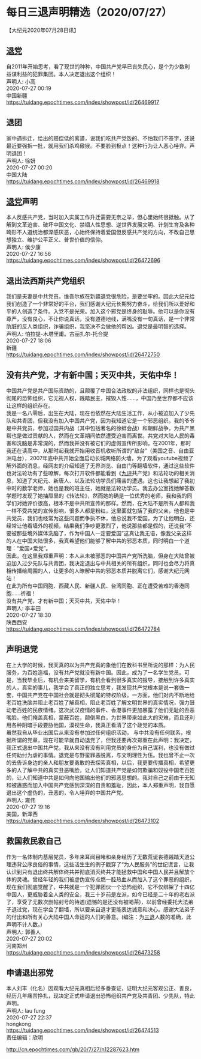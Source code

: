 # 每日三退声明精选（2020/07/27）
  
  
【大纪元2020年07月28日讯】  
## <a href="http://cn.epochtimes.com/gb/tag/%E9%80%80%E5%85%9A.html">退党</a>  
自2011年开始思考，看了现世的种种，中国共产党早已丧失民心，是个为少数利益谋利益的犯罪集团。本人决定退出这个组织！  
声明人: 小高  
2020-07-27 00:19  
中国新疆  
https://tuidang.epochtimes.com/index/showpost/id/26469917  
## 退团  
家中遇拆迁，给出的赔偿低的离谱，说我们吃共产党饭的、不怕我们不签字，还说最近要强拆一批，就用我们杀鸡儆猴。不要脸到极点！这种行为让人恶心唾弃。声明退团！  
声明人: 徐妍  
2020-07-27 00:20  
中国大陆  
https://tuidang.epochtimes.com/index/showpost/id/26469918  
## <a href="http://cn.epochtimes.com/gb/tag/%E9%80%80%E5%85%9A.html">退党</a>声明  
本人反感共产党，当时加入实属工作升迁需要无奈之举，但心里始终很抵触。从了解到文革迫害、破坏中国文化、禁锢人性思想、逆世界发展文明、计划生育及各种畸形不人道统治都深感厌恶，心始终保持着爱国但反感共产党的方向，不改自己思想独立、维护公平正义、普世价值的信仰。  
声明人: 侯少康  
2020-07-27 16:56  
https://tuidang.epochtimes.com/index/showpost/id/26472696  
## 退出法西斯共产党组织  
我们是夫妻是中共党员。维吾尔族在新疆退党很危险，是要坐牢的。因此大纪元给我们创造了一个非常好的平台，我们感谢大纪元长期努力奋斗，给我们所以爱好和平的人创造了条件。入党不是光荣。加入这个邪党是终身的耻辱。他可以是你没有尊严，没有良心，不让你说真话，没有道德地线，满嘴没有一句真话，是一个非常肮脏的反人类组织，诈骗组织，我坚决不会做他的帮凶。退党是最明智的选择。  
声明人: 怕拉提-木塔里甫。古丽扎尔-托合提  
2020-07-27 18:06  
新疆  
https://tuidang.epochtimes.com/index/showpost/id/26472750  
## 没有共产党，才有新中国；天灭中共，天佑中华！  
中国共产党是共产国际资助的，且颠覆了中国合法政权的非法组织，同样也是彻头彻尾的恐怖组织，它无视人权，践踏民主，摧毁人性&#8230;&#8230;，中国乃至世界都不应该让这样的组织存在。  
我是一名八零后，出生在大陆，现在也依然在大陆生活工作，从小被迫加入了少先队和共青团，但我没有加入中国共产党，因为我知道它是一个邪恶组织。我的爷爷是中共党员，参加过国共内战（其中包括著名的徐蚌会战）和朝鲜战争，为共产黑帮也是做过贡献的人，然而在文革期间依然遭受迫害而离世。共党对大陆人民的毒害和洗脑是非常深的，然而我并没有被它们的虚假宣传所影响，在2001年，那时我还在读高中，从那时起我就开始用收音机收听所谓的“敌台”（美国之音、自由亚洲电台），2007年底中共开始全面启动长城网络防火墙，为了观看youtube视频了解外面的消息，经网友的介绍知道了无界浏览、自由门等翻墙软件，通过这些软件也对法轮功有了些暸解，每次打开软件都能看到《<a href="http://cn.epochtimes.com/gb/tag/%E4%B9%9D%E8%AF%84.html">九评</a>共产党》和法轮功的相关消息，知道了大纪元、新唐人、以及法轮功学员们痛苦的遭遇。这也让我想起了我初中时的数学老师，她也是我的班主任，她就是法轮功学员。我去办公室找她解答数学题时发现了她抽屉里的《转法轮》，然而她的确是一位优秀的老师，我和我的同学们对她评价很高，根本不是中共所宣传的那样。然而，在大陆不是所有人都和我一样不受共党的宣传影响，很多人都是粉红，这里面就包括了我的父亲，他也是中共党员，我们也经常为这些问题而争执不休，他总说我不爱国，为了让他明白，还经常让他看墙外的视频，结果我们争吵更激烈了，他说那些都是假的，还说我“不要被那些境外媒体洗脑了，作为中国人一定要爱国”这真让我无语，像我父亲这样的人在中国大陆很多，我真希望他们能够了解中共的邪恶本质，同时明白一个道理：“爱国≠爱党”。  
因此，在这里我郑重声明：本人从未被邪恶的中国共产党所洗脑，但身在大陆曾被迫加入过少先队与共青团，我决定退出与中共相关的所有组织，同时也会尽力将真相传播给周围的人，让更多的人暸解中共的邪恶本质并脱离它们，感谢大纪元网站！  
在此为所有中国同胞、西藏人民、新疆人民、台湾同胞、正在遭受苦难的香港同胞&#8230;&#8230;祈福！  
没有共产党，才有新中国；天灭中共，天佑中华！  
声明人: 李丰田  
2020-07-27 18:30  
陕西西安  
https://tuidang.epochtimes.com/index/showpost/id/26472784  
## 声明退党  
在上大学的时候，我天真的以为共产党真的象他们在教科书里所说的那样：为人民服务，为百姓造福，没有共产党就没有新中国。因此，成为了一名学生党员。可是，当我毕业后，有机会来美留学，有机会看到很多真实的报导，接触到许多真实的人，真实的事儿，我学会了真正的独立思考，我发现共产党根本是说一套做一套，中国共产党在中国社会就是彻头彻尾的特权阶级。一方面，他们对内不断地给老百姓洗脑并阻止老百姓了解真相，阻止老百姓了解文明世界的真实情况，强力鼓动老百姓的民族情绪。这次武汉疫情的事件、香港事件更加暴露了他们无耻的丑恶嘴脸。他们掩盖真相，蒙蔽百姓，颠倒黑白，为世界带来如此大的灾难，而且还利用各种阴暗手段要胁他国，漠视生命，我真正看清了这个政党的本质。  
虽然我自从毕业出国后从来没有参加过任何组织活动， 与中共没有任何联系，根据所谓的党章，现在可能早就自动退党了，但我还要再次郑重在此声明：我决定，我正式退出中国共产党，我从来没有没有利用党员的身份为自己谋利，也没有做过任何助纣为虐的事情。退党是与野蛮罪恶脱离，与文明理性为伍。我也曾不止一次的去告诉身边的亲人和朋友要勇敢的去探索真相，以后，我更要传播真相，希望更多的人了解中共的真实丑恶嘴脸，让人们知道共产党是如何欺骗和奴役中国老百姓的，让人们知道中共是如何向他国输出他们的邪恶思想的。我对自己之前由于无知和被蛊惑而加入中国共产党感到深深的自责和羞耻，因此，本人郑重声明，我自愿退出这个虚伪的，丑恶的，令人唾弃的中国共产党。  
声明人: 雍伟  
2020-07-27 19:16  
美国，新泽西  
https://tuidang.epochtimes.com/index/showpost/id/26473102  
## 救国救民救自己  
作为一名体制内基层党员，多年来耳闻目睹和亲身经历了无数荒诞丧德践踏天道公理违背公序良俗的事情，这些活生生的例子戳穿了“为人民服务”的世纪谎言，让我认识到只有退出终共解体终共并彻底消灭终共才能拯救中国和中国人民并且解放个体的灵魂。曾经年轻的我们被虚伪宣传点燃一腔热血从而加入了这个罪恶的组织，现在我们彻底觉醒了，中共就是一个犯罪团伙一个恐怖组织，它不仅绑架了十四亿中国人，更威胁着全人类的安全，我三十岁前是左派，如今已经是二十年的老右派了，享受了无数次删帖封号的待遇(遗憾的是还没有被喝茶)，以前曾经委托大法弟子退过党，现在学会了翻墙，所以要亲自退才更能表达诚意和决心。感谢大法弟子的付出和所有关心大陆中国人命运的人们的善意。(编注：为<a href="http://cn.epochtimes.com/gb/tag/%E4%B8%89%E9%80%80.html">三退</a>人数的准确，此声明不计人数。)  
声明人: 郭善人  
2020-07-27 20:02  
河南郑州  
https://tuidang.epochtimes.com/index/showpost/id/26473258  
## 申请退出邪党  
本人刘丰（化名）因观看大纪元真相后经多番查证，证明大纪元客观公正、善良，经历几年痛苦挣扎，现决定正式申请退出恐怖组织共产党及共青团、少先队，特此声明。  
声明人: lau fung  
2020-07-27 22:37  
hongkong  
https://tuidang.epochtimes.com/index/showpost/id/26474513  
责任编辑：欣明  
  
  
  
http://cn.epochtimes.com/gb/20/7/27/n12287623.htm
